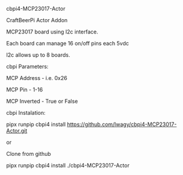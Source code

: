 cbpi4-MCP23017-Actor

CraftBeerPi Actor Addon

MCP23017 board using I2c interface.

Each board can manage 16 on/off pins each 5vdc

I2c allows up to 8 boards.

cbpi Parameters:

MCP Address - i.e. 0x26

MCP Pin - 1-16

MCP Inverted - True or False

cbpi Instalation:

pipx runpip cbpi4 install https://github.com/lwagy/cbpi4-MCP23017-Actor.git

or

Clone from github

pipx runpip cbpi4 install ./cbpi4-MCP23017-Actor



